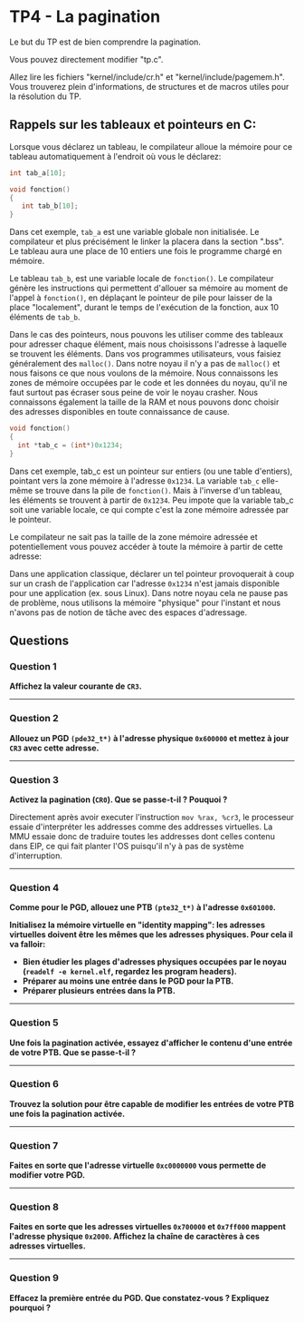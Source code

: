 # TP4 - La pagination

Le but du TP est de bien comprendre la pagination.

Vous pouvez directement modifier "tp.c".

Allez lire les fichiers "kernel/include/cr.h" et "kernel/include/pagemem.h". Vous trouverez plein d'informations, de structures et de macros utiles pour la résolution du TP.


## Rappels sur les tableaux et pointeurs en C:

Lorsque vous déclarez un tableau, le compilateur alloue la mémoire pour ce tableau automatiquement à l'endroit où vous le déclarez:

```c
int tab_a[10];

void fonction()
{
   int tab_b[10];
}
```

Dans cet exemple, `tab_a` est une variable globale non initialisée. Le compilateur et plus précisément le linker la placera dans la section ".bss". Le tableau aura une place de 10 entiers une fois le programme chargé en mémoire.

Le tableau `tab_b`, est une variable locale de `fonction()`. Le compilateur génère les instructions qui permettent d'allouer sa mémoire au moment de l'appel à `fonction()`, en déplaçant le pointeur de pile pour laisser de la place "localement", durant le temps de l'exécution de la fonction, aux 10 éléments de `tab_b`.

Dans le cas des pointeurs, nous pouvons les utiliser comme des tableaux pour adresser chaque élément, mais nous choisissons l'adresse à laquelle se trouvent les éléments. Dans vos programmes utilisateurs, vous faisiez généralement des `malloc()`. Dans notre noyau il n'y a pas de `malloc()` et nous faisons ce que nous voulons de la mémoire. Nous connaissons les zones de mémoire occupées par le code et les données du noyau, qu'il ne faut surtout pas écraser sous peine de voir le noyau crasher. Nous connaissons également la taille de la RAM et nous pouvons donc choisir des adresses disponibles en toute connaissance de cause.

```c
void fonction()
{
  int *tab_c = (int*)0x1234;
}
```

Dans cet exemple, tab_c est un pointeur sur entiers (ou une table d'entiers), pointant vers la zone mémoire à l'adresse `0x1234`. La variable `tab_c` elle-même se trouve dans la pile de `fonction()`. Mais à l'inverse d'un tableau, les éléments se trouvent à partir de `0x1234`. Peu impote que la variable tab_c soit une variable locale, ce qui compte c'est la zone mémoire adressée par le pointeur.

Le compilateur ne sait pas la taille de la zone mémoire adressée et potentiellement vous pouvez accéder à toute la mémoire à partir de cette adresse:

Dans une application classique, déclarer un tel pointeur provoquerait à coup sur un crash de l'application car l'adresse `0x1234` n'est jamais disponible pour une application (ex. sous Linux). Dans notre noyau cela ne pause pas de problème, nous utilisons la mémoire "physique" pour l'instant et nous n'avons pas de notion de tâche avec des espaces
d'adressage.


## Questions

### Question 1

**Affichez la valeur courante de `CR3`.**

---

### Question 2

**Allouez un PGD `(pde32_t*)` à l'adresse physique `0x600000` et mettez à jour `CR3` avec cette adresse.**

---

### Question 3

**Activez la pagination (`CR0`). Que se passe-t-il ? Pouquoi ?**

Directement après avoir executer l'instruction `mov %rax, %cr3`, le processeur
essaie d'interpréter les addresses comme des addresses virtuelles. La MMU essaie
donc de traduire toutes les addresses dont celles contenu dans EIP, ce qui fait
planter l'OS puisqu'il n'y à pas de système d'interruption.

---

### Question 4

**Comme pour le PGD, allouez une PTB `(pte32_t*)` à l'adresse `0x601000`.**

**Initialisez la mémoire virtuelle en "identity mapping": les adresses virtuelles doivent être les mêmes que les adresses physiques. Pour cela il va falloir:**

 - **Bien étudier les plages d'adresses physiques occupées par le noyau (`readelf -e kernel.elf`, regardez les program headers).**
 - **Préparer au moins une entrée dans le PGD pour la PTB.**
 - **Préparer plusieurs entrées dans la PTB.**

---

### Question 5

**Une fois la pagination activée, essayez d'afficher le contenu d'une entrée de votre PTB. Que se passe-t-il ?**

---

### Question 6

**Trouvez la solution pour être capable de modifier les entrées de votre PTB une fois la pagination activée.**

---

### Question 7

**Faites en sorte que l'adresse virtuelle `0xc0000000` vous permette de modifier votre PGD.**

---

### Question 8

**Faites en sorte que les adresses virtuelles `0x700000` et `0x7ff000` mappent l'adresse physique `0x2000`. Affichez la chaîne de caractères à ces adresses virtuelles.**

---

### Question 9

**Effacez la première entrée du PGD. Que constatez-vous ? Expliquez pourquoi ?**
